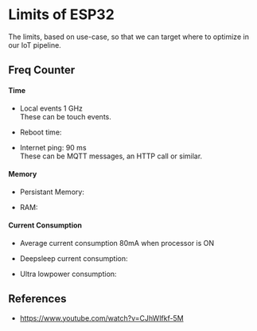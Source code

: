 # Limits of ESP32
The limits, based on use-case, so that we can target where to optimize in our IoT pipeline.

## Freq Counter

#### Time

* Local events 1 GHz   
These can be touch events.

* Reboot time:

* Internet ping: 90 ms   
These can be MQTT messages, an HTTP call or similar.

#### Memory
* Persistant Memory: 

* RAM: 


#### Current Consumption

* Average current consumption 80mA when processor is ON

* Deepsleep current consumption: 

* Ultra lowpower consumption: 



## References
* https://www.youtube.com/watch?v=CJhWlfkf-5M